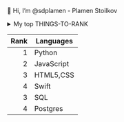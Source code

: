 👋 Hi, I’m @sdplamen - Plamen Stoilkov
<details>
<summary>My top THINGS-TO-RANK</summary>
<ul>
<li>📚 I'm currently studying programming with Python at SoftUni academy - Bulgaria and getting a degree in web-development, data analitics with Python (about halfway through).</li>
<li>👀 I’m interested in automation software and creating useful web apps.</li>
<li>🌱 I’m currently learning Javascript & QA Engineering at this academy. I've also been playing with some JavaScript on the side.</li>
<li>📫 How to reach me > sdplamen@gmail.com <</li>
</ul>
</details>

| Rank | Languages |
|-----:|-----------|
|     1| Python    |
|     2| JavaScript|
|     3| HTML5,CSS |
|     4| Swift     |
|     3| SQL       |
|     4| Postgres  |

